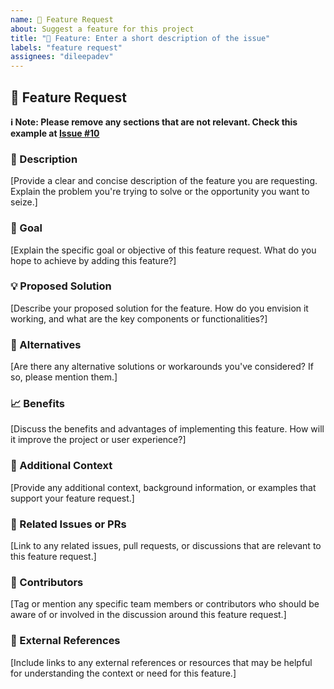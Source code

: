 ```yaml
---
name: 🌱 Feature Request
about: Suggest a feature for this project
title: "🌱 Feature: Enter a short description of the issue"
labels: "feature request"
assignees: "dileepadev"
---
```


## 🌱 Feature Request

**ℹ️ Note: Please remove any sections that are not relevant. Check this example at [Issue #10](https://github.com/dileepadev/dileepa.dev/issues/10)**

### 📜 Description

[Provide a clear and concise description of the feature you are requesting. Explain the problem you're trying to solve or the opportunity you want to seize.]

### 🎯 Goal

[Explain the specific goal or objective of this feature request. What do you hope to achieve by adding this feature?]

### 💡 Proposed Solution

[Describe your proposed solution for the feature. How do you envision it working, and what are the key components or functionalities?]

### 🧩 Alternatives

[Are there any alternative solutions or workarounds you've considered? If so, please mention them.]

### 📈 Benefits

[Discuss the benefits and advantages of implementing this feature. How will it improve the project or user experience?]

### 💬 Additional Context

[Provide any additional context, background information, or examples that support your feature request.]

### 📌 Related Issues or PRs

[Link to any related issues, pull requests, or discussions that are relevant to this feature request.]

### 👥 Contributors

[Tag or mention any specific team members or contributors who should be aware of or involved in the discussion around this feature request.]

### 🔗 External References

[Include links to any external references or resources that may be helpful for understanding the context or need for this feature.]

